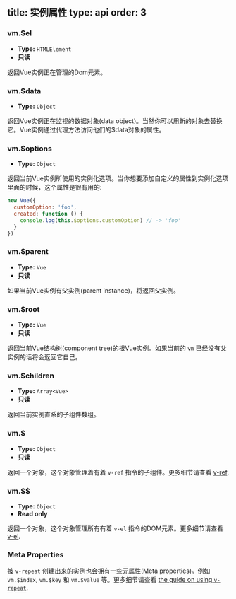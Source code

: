 title: 实例属性
type: api
order: 3
---

### vm.$el

- **Type:** `HTMLElement`
- **只读**

返回Vue实例正在管理的Dom元素。

### vm.$data

- **Type:** `Object`

返回Vue实例正在监视的数据对象(data object)。当然你可以用新的对象去替换它。Vue实例通过代理方法访问他们的$data对象的属性。

### vm.$options

- **Type:** `Object`

返回当前Vue实例所使用的实例化选项。当你想要添加自定义的属性到实例化选项里面的时候，这个属性是很有用的:

``` js
new Vue({
  customOption: 'foo',
  created: function () {
    console.log(this.$options.customOption) // -> 'foo'
  }
})
```

### vm.$parent

- **Type:** `Vue`
- **只读**

如果当前Vue实例有父实例(parent instance)，将返回父实例。

### vm.$root

- **Type:** `Vue`
- **只读**

返回当前Vue结构树(component tree)的根Vue实例。如果当前的 `vm` 已经没有父实例的话将会返回它自己。

### vm.$children

- **Type:** `Array<Vue>`
- **只读**

返回当前实例直系的子组件数组。

### vm.$

- **Type:** `Object`
- **只读**

返回一个对象，这个对象管理着有着 `v-ref` 指令的子组件。更多细节请查看 [v-ref](../api/directives.html#v-ref).

### vm.$$

- **Type:** `Object`
- **Read only**

返回一个对象，这个对象管理所有有着 `v-el` 指令的DOM元素。更多细节请查看 [v-el](../api/directives.html#v-el).

### Meta Properties

被 `v-repeat` 创建出来的实例也会拥有一些元属性(Meta properties)。例如 `vm.$index`, `vm.$key` 和 `vm.$value` 等。更多细节请查看 [the guide on using `v-repeat`](../guide/list.html).